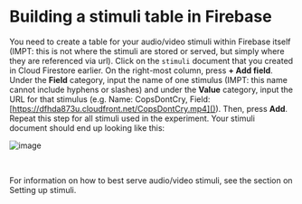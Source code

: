 # Building a stimuli table in Firebase


You need to create a table for your audio/video stimuli within Firebase itself (IMPT: this is not where the stimuli are stored or served, but simply where they are referenced via url). Click on the `stimuli` document that you created in Cloud Firestore earlier. On the right-most column, press **+ Add field**. Under the **Field** category, input the name of one stimulus (IMPT: this name cannot include hyphens or slashes) and under the **Value** category, input the URL for that stimulus (e.g. Name: CopsDontCry, Field: [https://dfhda873u.cloudfront.net/CopsDontCry.mp4]()). Then, press **Add**. Repeat this step for all stimuli used in the experiment. Your stimuli document should end up looking like this:

![image](../Images/stimuli_table.png)<p>&nbsp;</p>

For information on how to best serve audio/video stimuli, see the section on Setting up stimuli.